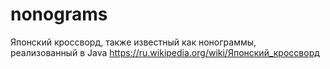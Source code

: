 # nonograms
Японский кроссворд, также известный как нонограммы, реализованный в Java https://ru.wikipedia.org/wiki/Японский_кроссворд
